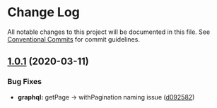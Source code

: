 # Change Log

All notable changes to this project will be documented in this file.
See [Conventional Commits](https://conventionalcommits.org) for commit guidelines.

## [1.0.1](https://github.com/pixelass/phony/compare/v1.0.0...v1.0.1) (2020-03-11)


### Bug Fixes

* **graphql:** getPage -> withPagination naming issue ([d092582](https://github.com/pixelass/phony/commit/d092582f0879f48d10ed287a9c046fdf14caa338))
